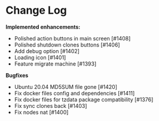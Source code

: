 # Change Log

**Implemented enhancements:**

- Polished action buttons in main screen [\#1408]
- Polished shutdown clones buttons [\#1406]
- Add debug option [\#1402]
- Loading icon [\#1401]
- Feature migrate machine [\#1393]

**Bugfixes**

- Ubuntu 20.04 MD5SUM file gone [\#1420]
- Fix docker files config and dependencies [\#1411]
- Fix docker files for tzdata package compatibility [\#1376]
- Fix sync clones back [\#1403]
- Fix nodes nat [\#1400]
